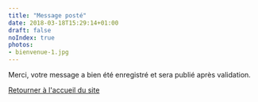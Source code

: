 ```yaml
---
title: "Message posté"
date: 2018-03-18T15:29:14+01:00
draft: false
noIndex: true
photos:
- bienvenue-1.jpg
---
```


<div class="alert alert-success" role="alert">
Merci, votre message a bien été enregistré et sera publié après validation.
</div>

[Retourner à l'accueil du site](/)
